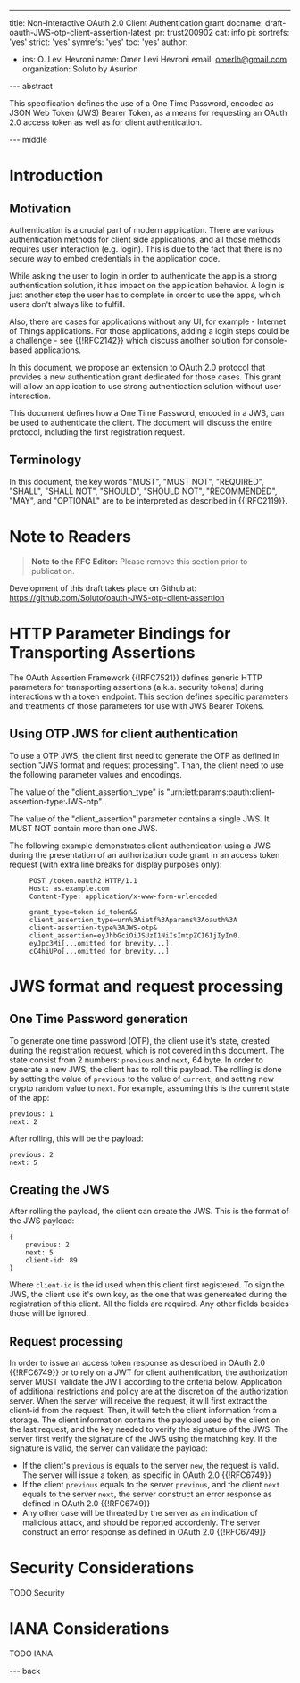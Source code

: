 ---
title: Non-interactive OAuth 2.0 Client Authentication grant
docname: draft-oauth-JWS-otp-client-assertion-latest
ipr: trust200902
cat: info
pi:
  sortrefs: 'yes'
  strict: 'yes'
  symrefs: 'yes'
  toc: 'yes'
author:
- ins: O. Levi Hevroni
  name: Omer Levi Hevroni
  email: omerlh@gmail.com
  organization: Soluto by Asurion

--- abstract

This specification defines the use of a One Time Password, encoded as JSON Web Token (JWS) Bearer Token, as a means for requesting an OAuth 2.0 access token as well as for client authentication.

--- middle

# Introduction

## Motivation

Authentication is a crucial part of modern application. There are various authentication methods for client side applications, and all those methods requires user interaction (e.g. login). This is due to the fact that there is no secure way to embed credentials in the application code.

While asking the user to login in order to authenticate the app is a strong authentication solution, it has impact on the application behavior. A login is just another step the user has to complete in order to use the apps, which users don't always like to fulfill.

Also, there are cases for applications without any UI, for example - Internet of Things applications. For those applications, adding a login steps could be a challenge - see {{!RFC2142}} which discuss another solution for console-based applications.

In this document, we propose an extension to OAuth 2.0 protocol that provides a new authentication grant dedicated for those cases. This grant will allow an application to use strong authentication solution without user interaction. 

This document defines how a One Time Password, encoded in a JWS, can be used to authenticate the client. The document will discuss the entire protocol, including the first registration request.

## Terminology

In this document, the key words "MUST", "MUST NOT", "REQUIRED",
"SHALL", "SHALL NOT", "SHOULD", "SHOULD NOT", "RECOMMENDED", "MAY",
and "OPTIONAL" are to be interpreted as described in {{!RFC2119}}.

# Note to Readers

> **Note to the RFC Editor:**  Please remove this section prior
> to publication.

Development of this draft takes place on Github at:  https://github.com/Soluto/oauth-JWS-otp-client-assertion

# HTTP Parameter Bindings for Transporting Assertions

The OAuth Assertion Framework {{!RFC7521}} defines generic HTTP parameters for transporting assertions (a.k.a. security tokens) during interactions with a token endpoint. This section defines specific parameters and treatments of those parameters for use with JWS Bearer Tokens.

## Using OTP JWS for client authentication

To use a OTP JWS, the client first need to generate the OTP as defined in section "JWS format and request processing". Than, the client need to use the following parameter values and encodings.

The value of the "client_assertion_type" is "urn:ietf:params:oauth:client-assertion-type:JWS-otp".

The value of the "client_assertion" parameter contains a single JWS. It MUST NOT contain more than one JWS.

The following example demonstrates client authentication using a JWS during the presentation of an authorization code grant in an access token request (with extra line breaks for display purposes only):

~~~~~~~~~~
     POST /token.oauth2 HTTP/1.1
     Host: as.example.com
     Content-Type: application/x-www-form-urlencoded

     grant_type=token id_token&&
     client_assertion_type=urn%3Aietf%3Aparams%3Aoauth%3A
     client-assertion-type%3AJWS-otp&
     client_assertion=eyJhbGciOiJSUzI1NiIsImtpZCI6IjIyIn0.
     eyJpc3Mi[...omitted for brevity...].
     cC4hiUPo[...omitted for brevity...]
~~~~~~~~~~

# JWS format and request processing

## One Time Password generation

To generate one time password (OTP), the client use it's state, created during the registration request, which is not covered in this document. The state consist from 2 numbers: `previous` and `next`, 64 byte. In order to generate a new JWS, the client has to roll this payload. The rolling is done by setting the value of `previous` to the value of `current`, and setting new crypto random value to `next`. For example, assuming this is the current state of the app:

~~~~~~~~~~
previous: 1
next: 2
~~~~~~~~~~

After rolling, this will be the payload:

~~~~~~~~~~
previous: 2
next: 5
~~~~~~~~~~

## Creating the JWS
After rolling the payload, the client can create the JWS.
This is the format of the JWS payload:

~~~~~~~~~~
{
    previous: 2
    next: 5
    client-id: 89
}
~~~~~~~~~~

Where `client-id` is the id used when this client first registered.
To sign the JWS, the client use it's own key, as the one that was genereated during the registration of this client. 
All the fields are required. Any other fields besides those will be ignored.

## Request processing
In order to issue an access token response as described in OAuth 2.0 {{!RFC6749}} or to rely on a JWT for client authentication, the authorization server MUST validate the JWT according to the criteria below. 
Application of additional restrictions and policy are at the discretion of the authorization server.
When the server will receive the request, it will first extract the client-id from the request.
Then, it will fetch the client information from a storage.
The client information contains the payload used by the client on the last request, and the key needed to verify the signature of the JWS.
The server first verify the signature of the JWS using the matching key.
If the signature is valid, the server can validate the payload:
 - If the client's `previous` is equals to the server `new`, the request is valid. The server will issue a token, as specific in OAuth 2.0 {{!RFC6749}}
 - If the client `previous` equals to the server `previous`, and the client `next` equals to the server `next`, the server construct an error response as defined in OAuth 2.0 {{!RFC6749}}
 - Any other case will be threated by the server as an indication of malicious attack, and should be reported accordenly. The server construct an error response as defined in OAuth 2.0 {{!RFC6749}}

# Security Considerations

TODO Security


# IANA Considerations

TODO IANA



--- back